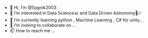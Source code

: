 - 👋 Hi, I’m @Sagnik2003
- 👀 I’m interested in Data Science📊 and Data Driven Astronomy🔭☄️
- 🌱 I’m currently learning python , Machine Learning , C# for unity...
- 💞️ I’m looking to collaborate on ...
- 📫 How to reach me ...

<!---
Sagnik2003/Sagnik2003 is a ✨ special ✨ repository because its `README.md` (this file) appears on your GitHub profile.
You can click the Preview link to take a look at your changes.
--->
